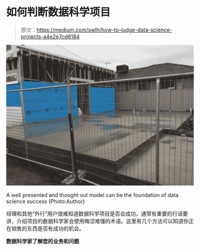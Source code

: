 # 如何判断数据科学项目

> 原文：<https://medium.com/swlh/how-to-judge-data-science-projects-a4e2e7cd6184>

![](img/075544f2a12782e5c0ef431c1a3039df.png)

A well presented and thought out model can be the foundation of data science success (Photo:Author)

经理和其他“外行”用户很难知道数据科学项目是否会成功。通常有重要的行话要讲，介绍项目的数据科学家会使用晦涩难懂的术语。这里有几个方法可以知道你正在销售的东西是否有成功的机会。

**数据科学家了解您的业务和问题**